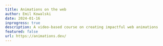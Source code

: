 ```yaml
---
title: Animations on the web
author: Emil Kowalski
date: 2024-01-16
inprogress: true
description: A video-based course on creating impactful web animations
featured: false
url: https://animations.dev/
---
```

